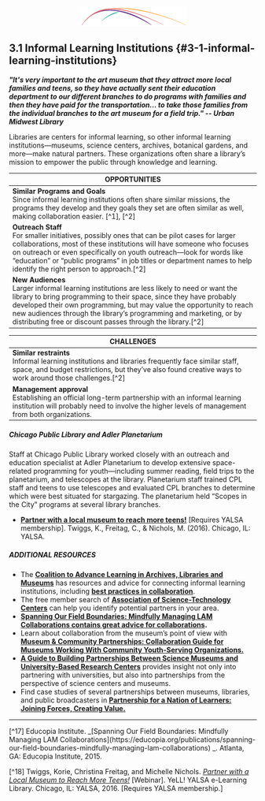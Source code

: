 <div style="text-align:center"><img src="/logo/Connectedlib-Logo-Graph.png"></div>

## 3.1 Informal Learning Institutions {#3-1-informal-learning-institutions}

**_"It&#039;s very important to the art museum that they attract more local families and teens, so they have actually sent their education department to our different branches to do programs with families and then they have paid for the transportation... to take those families from the individual branches to the art museum for a field trip." -- Urban Midwest Library_**

Libraries are centers for informal learning, so other informal learning institutions—museums, science centers, archives, botanical gardens, and more—make natural partners. These organizations often share a library’s mission to empower the public through knowledge and learning.

|OPPORTUNITIES|
|---|
|**Similar Programs and Goals**<br/>Since informal learning institutions often share similar missions, the programs they develop and they goals they set are often similar as well, making collaboration easier.  [^1], [^2]|
|**Outreach Staff**<br/>For smaller initiatives, possibly ones that can be pilot cases for larger collaborations, most of these institutions will have someone who focuses on outreach or even specifically on youth outreach—look for words like “education” or “public programs” in job titles or department names to help identify the right person to approach.[^2]|
|**New Audiences**<br/>Larger informal learning institutions are less likely to need or want the library to bring programming to their space, since they have probably developed their own programming, but may value the opportunity to reach new audiences through the library’s programming and marketing, or by distributing free or discount passes through the library.[^2] |

|CHALLENGES|
|---|
|**Similar restraints**<br/>Informal learning institutions and libraries frequently face similar staff, space, and budget restrictions, but they’ve also found creative ways to work around those challenges.[^2]|
|**Management approval**<br/>Establishing an official long-term partnership with an informal learning institution will probably need to involve the higher levels of management from both organizations.|

<div class="table-format case-study"><span class="title"><h5>Chicago Public Library and Adler Planetarium</h5></span>
Staff at Chicago Public Library worked closely with an outreach and education specialist at Adler Planetarium to develop extensive space-related programming for youth—including summer reading, field trips to the planetarium, and telescopes at the library. Planetarium staff trained CPL staff and teens to use telescopes and evaluated CPL branches to determine which were best situated for stargazing. The planetarium held “Scopes in the City” programs at several library branches.
<ul><li><a href="http://www.ala.org/yalsa/yalsamemonly/webinars/webinars"><b>Partner with a local museum to reach more teens!</b></a> [Requires YALSA membership]. Twiggs, K., Freitag, C., & Nichols, M. (2016). Chicago, IL: YALSA.</li></ul></div>

<div class="table-format additional-resources"><span class="title"><h5>ADDITIONAL RESOURCES</h5></span>
<ul><li>The <b><a href="http://www.coalitiontoadvancelearning.org/">Coalition to Advance Learning in Archives, Libraries and Museums</a></b> has resources and advice for connecting informal learning institutions, including <a href="http://www.coalitiontoadvancelearning.org/why-collaborate/best-practices-in-collaboration"><b>best practices in collaboration</b></a>.</li><li>The free member search of <b><a href="http://www.astc.org">Association of Science-Technology Centers</a></b> can help you identify potential partners in your area.</li><li><b><a href="https://educopia.org/publications/spanning-our-field-boundaries-mindfully-managing-lam-collaborations">Spanning Our Field Boundaries: Mindfully Managing LAM Collaborations contains great advice for collaborations</a>.</b></li><li>Learn about collaboration from the museum’s point of view with <b><a href="http://www.nisenet.org/sites/default/files/NISE%20Network%20Collaboration%20Guide%2011-20-2015%20FINAL.pdf">Museum & Community Partnerships: Collaboration Guide for Museums Working With Community Youth-Serving Organizations.</a></b></li><li><b><a href="http://www.nisenet.org/catalog/guide-building-partnerships-between-science-museums-and-university-based-research-centers">A Guide to Building Partnerships Between Science Museums and University-Based Research Centers</a></b> provides insight not only into partnering with universities, but also into partnerships from the perspective of science centers and museums.</li><li>Find case studies of several partnerships between museums, libraries, and public broadcasters in <b><a href="https://www.imls.gov/publications/partnership-nation-learners-joining-forces-creating-value">Partnership for a Nation of Learners: Joining Forces, Creating Value.</a></b></li></ul></div>

<hr>
[^17] Educopia Institute. _[Spanning Our Field Boundaries: Mindfully Managing LAM Collaborations](https://educopia.org/publications/spanning-our-field-boundaries-mindfully-managing-lam-collaborations) _. Atlanta, GA: Educopia Institute, 2015.

[^18] Twiggs, Korie, Christina Freitag, and Michelle Nichols. _[Partner with a Local Museum to Reach More Teens!](http://www.ala.org/yalsa/yalsamemonly/webinars/webinars)_ [Webinar]. YeLL! YALSA e-Learning Library. Chicago, IL: YALSA, 2016. [Requires YALSA membership.]

